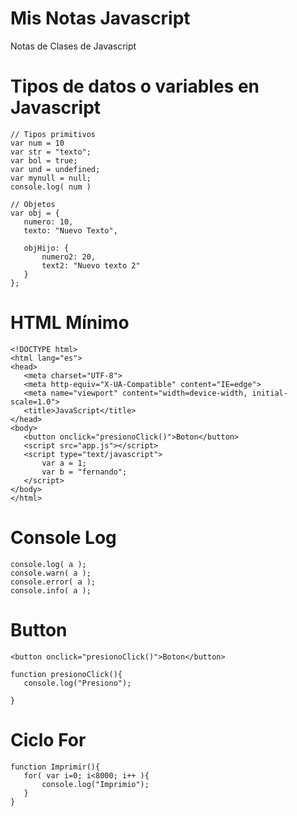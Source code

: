 # Mis Notas Javascript
Notas de Clases de Javascript

# Tipos de datos o variables en Javascript
 ```
// Tipos primitivos
var num = 10
var str = "texto";
var bol = true;
var und = undefined;
var mynull = null;
console.log( num )

// Objetos
var obj = {
    numero: 10,
    texto: "Nuevo Texto",

    objHijo: {
        numero2: 20,
        text2: "Nuevo texto 2"
    }
};
 ```


# HTML Mínimo
 ```
<!DOCTYPE html>
<html lang="es">
<head>
    <meta charset="UTF-8">
    <meta http-equiv="X-UA-Compatible" content="IE=edge">
    <meta name="viewport" content="width=device-width, initial-scale=1.0">
    <title>JavaScript</title>
</head>
<body>
    <button onclick="presionoClick()">Boton</button>
    <script src="app.js"></script>
    <script type="text/javascript">
        var a = 1;
        var b = "fernando";
    </script>
</body>
</html>
 ```

# Console Log
 ```
console.log( a );
console.warn( a );
console.error( a );
console.info( a );
 ```

 # Button
 ```
 <button onclick="presionoClick()">Boton</button>
 
 function presionoClick(){
    console.log("Presiono");

}
 ```
 
 # Ciclo For
 ```
 function Imprimir(){
    for( var i=0; i<8000; i++ ){
        console.log("Imprimio");
    }
}
 ```
